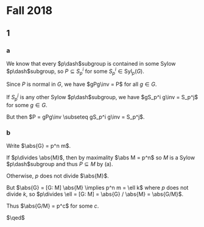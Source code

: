 # Fall 2018

## 1

### a

We know that every $p\dash$subgroup is contained in some Sylow $p\dash$subgroup, so $P \subseteq S_p^i$ for some $S_p^i \in \mathrm{Syl}_p(G)$.

Since $P$ is normal in $G$, we have $gPg\inv = P$ for all $g\in G$.

If $S_p^j$ is any other Sylow $p\dash$subgroup, we have $gS_p^i g\inv = S_p^j$ for some $g\in G$.

But then $P = gPg\inv \subseteq gS_p^i g\inv = S_p^j$.

### b

Write $\abs{G} = p^n m$.

If $p\divides \abs{M}$, then by maximality $\abs M = p^n$ so $M$ is a Sylow $p\dash$subgroup and thus $P \subseteq M$ by (a).

Otherwise, $p$ does not divide $\abs{M}$.

But $\abs{G} = [G: M] \abs{M} \implies p^n m = \ell k$ where $p$ does not divide $k$, so $p\divides \ell = [G: M] = \abs{G} / \abs{M} = \abs{G/M}$.

Thus $\abs{G/M} = p^c$ for some $c$.

$\qed$